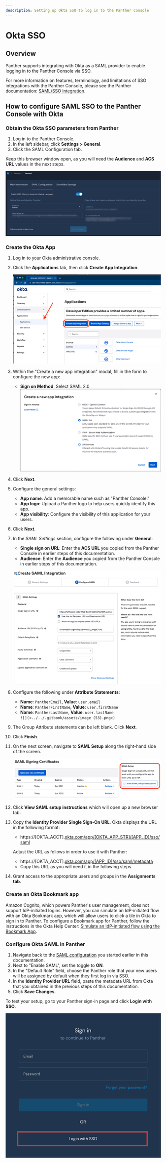```yaml
---
description: Setting up Okta SSO to log in to the Panther Console
---
```


# Okta SSO

## Overview

Panther supports integrating with Okta as a SAML provider to enable logging in to the Panther Console via SSO.

For more information on features, terminology, and limitations of SSO integrations with the Panther Console, please see the Panther documentation: [SAML/SSO Integration](https://docs.panther.com/system-configuration/saml).

## How to configure SAML SSO to the Panther Console with Okta

### Obtain the Okta SSO parameters from Panther

1. Log in to the Panther Console.
2. In the left sidebar, click **Settings > General**.
3. Click the SAML Configuration tab.

Keep this browser window open, as you will need the **Audience** and **ACS URL** values in the next steps.

![The General Settings page in Panther is open to the SAML Configuration tab, which displays the Audience and ACS URL fields.](../../.gitbook/assets/panther-sso.png)

### Create the Okta App

1. Log in to your Okta administrative console.
2.  &#x20;Click the **Applications** tab, then click **Create App Integration**.

    ![](<../../.gitbook/assets/Screen Shot 2022-06-24 at 10.52.46 AM.png>)
3. Within the "Create a new app integration" modal, fill in the form to configure the new app:
   * **Sign on Method**: Select SAML 2.0\
     ![](<../../.gitbook/assets/image (19).png>)
4. Click **Next**.
5. Configure the general settings:
   * **App name**: Add a memorable name such as "Panther Console."&#x20;
   * **App logo**: Upload a Panther logo to help users quickly identify this app.
   * **App visibility**: Configure the visibility of this application for your users.
6. Click **Next**.&#x20;
7.  In the _SAML Settings_ section, configure the following under **General**:

    * **Single sign on URL**: Enter the **ACS URL** you copied from the Panther Console in earlier steps of this documentation.
    * **Audience**: Enter the **Audience** you copied from the Panther Console in earlier steps of this documentation.

    ![](<../../.gitbook/assets/image (36) (2).png>)
8. Configure the following under **Attribute Statements**:
   * **Name**: `PantherEmail`, **Value**: `user.email`
   * **Name**: `PantherFirstName`, **Value**: `user.firstName`
   * **Name**: `PantherLastName`, **Value**: `user.lastName`\
     ``![](<../../.gitbook/assets/image (53).png>)``
9. The Group Attribute statements can be left blank. Click **Next**.
10. Click **Finish**.
11. On the next screen, navigate to **SAML Setup** along the right-hand side of the screen.

    ![](<../../.gitbook/assets/Screen Shot 2022-06-24 at 11.12.08 AM.png>)
12. Click **View SAML setup instructions** which will open up a new browser tab.
13. Copy the **Identity Provider Single Sign-On URL**. Okta displays the URL in the following format:

    * https://\[OKTA\_ACCT].[okta.com/app/\[OKTA\_APP\_STR\]/\[APP\_ID\]/sso/saml](http://okta.com/app/\[OKTA\_APP\_STR]/\[APP\_ID]/sso/saml)

    Adjust the URL as follows in order to use it with Panther:

    * https://\[OKTA\_ACCT].[okta.com/app/\[APP\_ID\]/sso/saml/metadata](http://okta.com/app/\[APP\_ID]/sso/saml/metadata)
    * Copy this URL as you will need it in the following steps.
14. Grant access to the appropriate users and groups in the **Assignments tab**.

### Create an Okta Bookmark app

Amazon Cognito, which powers Panther's user management, does not support IdP-initiated logins. However, you can simulate an IdP-initiated flow with an Okta Bookmark app, which will allow users to click a tile in Okta to sign in to Panther. To configure a Bookmark app for Panther, follow the instructions in the Okta Help Center: [Simulate an IdP-initiated flow using the Bookmark App](https://help.okta.com/en/prod/Content/Topics/Apps/Apps\_Bookmark\_App.htm).

### Configure Okta SAML in Panther

1. Navigate back to the [SAML configuration](okta.md#obtain-the-g-suite-sso-parameters-from-panther) you started earlier in this documentation.
2. Next to "Enable SAML", set the toggle to **ON**.&#x20;
3. In the "Default Role" field, choose the Panther role that your new users will be assigned by default when they first log in via SSO.
4. In the **Identity Provider URL** field, paste the metadata URL from Okta that you obtained in the previous steps of this documentation.
5. Click **Save Changes**.

To test your setup, go to your Panther sign-in page and click **Login with SSO**.

![The Panther login page displays a "Login with SSO" button at the bottom.](<../../../../.gitbook/assets/panther-login-sso (6) (1) (1) (1) (11) (1) (1) (1) (1) (23).png>)
